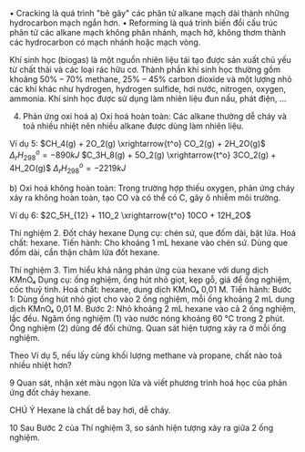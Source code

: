 • Cracking là quá trình "bẻ gãy" các phân tử alkane mạch dài thành những hydrocarbon mạch ngắn hơn.
• Reforming là quá trình biến đổi cấu trúc phân tử các alkane mạch không phân nhánh, mạch hở, không thơm thành các hydrocarbon có mạch nhánh hoặc mạch vòng.

Khí sinh học (biogas) là một nguồn nhiên liệu tái tạo được sản xuất chủ yếu từ chất thải và các loại rác hữu cơ. Thành phần khí sinh học thường gồm khoảng 50% – 70% methane, 25% – 45% carbon dioxide và một lượng nhỏ các khí khác như hydrogen, hydrogen sulfide, hơi nước, nitrogen, oxygen, ammonia. Khí sinh học được sử dụng làm nhiên liệu đun nấu, phát điện, ...

4. Phản ứng oxi hoá
a) Oxi hoá hoàn toàn: Các alkane thường dễ cháy và toả nhiều nhiệt nên nhiều alkane được dùng làm nhiên liệu.

Ví dụ 5:
$CH_4(g) + 2O_2(g) \xrightarrow{t^o} CO_2(g) + 2H_2O(g)$ $\Delta_rH^o_{298} = -890 kJ$
$C_3H_8(g) + 5O_2(g) \xrightarrow{t^o} 3CO_2(g) + 4H_2O(g)$ $\Delta_rH^o_{298} = -2219 kJ$

b) Oxi hoá không hoàn toàn: Trong trường hợp thiếu oxygen, phản ứng cháy xảy ra không hoàn toàn, tạo CO và có thể có C, gây ô nhiễm môi trường.

Ví dụ 6:
$2C_5H_{12} + 11O_2 \xrightarrow{t^o} 10CO + 12H_2O$

Thí nghiệm 2. Đốt cháy hexane
Dụng cụ: chén sứ, que đốm dài, bật lửa.
Hoá chất: hexane.
Tiến hành: Cho khoảng 1 mL hexane vào chén sứ. Dùng que đốm dài, cẩn thận châm lửa đốt hexane.

Thí nghiệm 3. Tìm hiểu khả năng phản ứng của hexane với dung dịch KMnO₄
Dụng cụ: ống nghiệm, ống hút nhỏ giọt, kẹp gỗ, giá để ống nghiệm, cốc thuỷ tinh.
Hoá chất: hexane, dung dịch KMnO₄ 0,01 M.
Tiến hành:
Bước 1: Dùng ống hút nhỏ giọt cho vào 2 ống nghiệm, mỗi ống khoảng 2 mL dung dịch KMnO₄ 0,01 M.
Bước 2: Nhỏ khoảng 2 mL hexane vào cả 2 ống nghiệm, lắc đều. Ngâm ống nghiệm (1) vào nước nóng khoảng 60 °C trong 2 phút. Ống nghiệm (2) dùng để đối chứng. Quan sát hiện tượng xảy ra ở mỗi ống nghiệm.

Theo Ví dụ 5, nếu lấy cùng khối lượng methane và propane, chất nào toả nhiều nhiệt hơn?

9 Quan sát, nhận xét màu ngọn lửa và viết phương trình hoá học của phản ứng đốt cháy hexane.

CHÚ Ý
Hexane là chất dễ bay hơi, dễ cháy.

10 Sau Bước 2 của Thí nghiệm 3, so sánh hiện tượng xảy ra giữa 2 ống nghiệm.